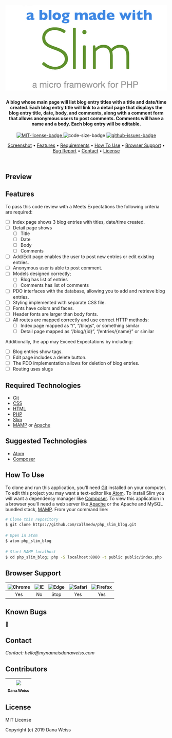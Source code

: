<h1 align="center">
  <a href="https://www.slimframework.com/"><img src="src/public/images/slim-logo.jpg" alt="Pic of the Slim logo" width="600px"></a>
</h1>

<h4 align="center">
A blog whose main page will list blog entry titles with a title and date/time created. Each blog entry title will link to a detail page that displays the blog entry title, date, body, and comments, along with a comment form that allows anonymous users to post comments. Comments will have a name and a body. Each blog entry will be editable.
</h4>

<p align="center">
  <a href="https://opensource.org/licenses/MIT">
    <img src="https://img.shields.io/badge/License-MIT-green.svg?style=popout"
    alt="MIT-license-badge">
  </a>
  <img src="https://img.shields.io/github/languages/code-size/callmedw/php_slim_blog.svg?style=popout"
  alt="code-size-badge">
  <a href="https://GitHub.com/callmedw/php_slim_blog/issues/">
    <img src="https://img.shields.io/github/issues/callmedw/php_slim_blog.svg?style=popout"
    alt="github-issues-badge">
  </a>
</p>

<p align="center">
  <a href="#preview">Screenshot</a> •
  <a href="#features">Features</a> •
  <a href="#required-technologies">Requirements</a> •
  <a href="#how-to-use">How To Use</a> •
  <a href="#browser-support">Browser Support</a> •
  <a href="#known-bugs">Bug Report</a> •
  <a href="#contact">Contact</a> •
  <a href="#license">License</a>
</p>

<br>

## Preview

## Features

To pass this code review with a Meets Expectations the following criteria are required:

- [ ] Index page shows 3 blog entries with titles, date/time created.
- [ ] Detail page shows
  - [ ] Title
  - [ ] Date
  - [ ] Body
  - [ ] Comments
- [ ] Add/Edit page enables the user to post new entries or edit existing entries.
- [ ] Anonymous user is able to post comment.
- [ ] Models designed correctly;
  - [ ] Blog has list of entries
  - [ ] Comments has list of comments
- [ ] PDO interfaces with the database, allowing you to add and retrieve blog entries.
- [ ] Styling implemented with separate CSS file.
- [ ] Fonts have colors and faces.
- [ ] Header fonts are larger than body fonts.
- [ ] All routes are mapped correctly and use correct HTTP methods:
  - [ ] Index page mapped as “/”, “/blogs”, or something similar
  - [ ] Detail page mapped as “/blog/{id}”, “/entries/{name}” or similar

Additionally, the app may Exceed Expectations by including:

- [ ] Blog entries show tags.
- [ ] Edit page includes a delete button.
- [ ] The PDO implementation allows for deletion of blog entries.
- [ ] Routing uses slugs

## Required Technologies

* [Git](https://git-scm.com)
* [CSS](https://www.w3.org/TR/CSS/)
* [HTML](https://www.w3.org/TR/html5/)
* [PHP](https://php.net)
* [Slim](https://www.slimframework.com/)
* [MAMP](https://www.mamp.info/en/) or [Apache](https://httpd.apache.org/)

## Suggested Technologies

* [Atom](https://atom.io/)
* [Composer](https://getcomposer.org/)

## How To Use

To clone and run this application, you'll need [Git](https://git-scm.com) installed on your computer. To edit this project you may want a text-editor like [Atom](https://atom.io/). To install Slim you will want a dependency manager like [Composer](https://getcomposer.org/). To view this application in a browser you'll need a web server like [Apache](https://httpd.apache.org/) or the Apache and MySQL bundled stack, [MAMP](https://www.mamp.info/en/). From your command line:

```bash
# Clone this repository
$ git clone https://github.com/callmedw/php_slim_blog.git

# Open in atom
$ atom php_slim_blog

# Start MAMP localhost
$ cd php_slim_blog; php -S localhost:8080 -t public public/index.php
```
<!-- php composer.phar require slim/slim
composer install -->
<!-- From the src/public directory run the command:

php -S localhost:8080 -->


##  Browser Support
| <img src="https://user-images.githubusercontent.com/1215767/34348387-a2e64588-ea4d-11e7-8267-a43365103afe.png" alt="Chrome" width="16px" height="16px" /> | <img src="https://user-images.githubusercontent.com/1215767/34348590-250b3ca2-ea4f-11e7-9efb-da953359321f.png" alt="IE" width="16px" height="16px" />  | <img src="https://user-images.githubusercontent.com/1215767/34348380-93e77ae8-ea4d-11e7-8696-9a989ddbbbf5.png" alt="Edge" width="16px" height="16px" />  | <img src="https://user-images.githubusercontent.com/1215767/34348394-a981f892-ea4d-11e7-9156-d128d58386b9.png" alt="Safari" width="16px" height="16px" />  | <img src="https://user-images.githubusercontent.com/1215767/34348383-9e7ed492-ea4d-11e7-910c-03b39d52f496.png" alt="Firefox" width="16px" height="16px" />  |
| :---------: | :---------: | :---------: | :---------: | :---------: |
| Yes | No | Stop | Yes | Yes |

## Known Bugs

🐞

## Contact

_Contact: hello@mynameisdanaweiss.com_

## Contributors

<!-- prettier-ignore -->
| [<img src="https://avatars2.githubusercontent.com/u/21694548?s=460&v=4" width="100px;"/><br /><sub><b>Dana Weiss</b></sub>](https://github.com/callmedw)<br /> |
| :---: |

## License

MIT License

Copyright (c) 2019 Dana Weiss
